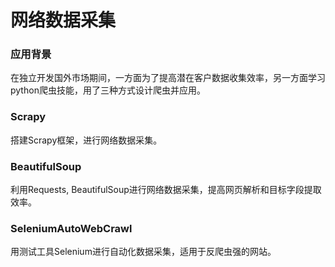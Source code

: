 # 网络数据采集
### 应用背景
在独立开发国外市场期间，一方面为了提高潜在客户数据收集效率，另一方面学习python爬虫技能，用了三种方式设计爬虫并应用。
### Scrapy
搭建Scrapy框架，进行网络数据采集。
### BeautifulSoup
利用Requests, BeautifulSoup进行网络数据采集，提高网页解析和目标字段提取效率。
### SeleniumAutoWebCrawl
用测试工具Selenium进行自动化数据采集，适用于反爬虫强的网站。
